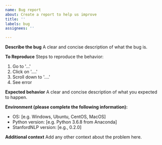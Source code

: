 ```yaml
---
name: Bug report
about: Create a report to help us improve
title: ''
labels: bug
assignees: ''

---
```


**Describe the bug**
A clear and concise description of what the bug is.

**To Reproduce**
Steps to reproduce the behavior:
1. Go to '...'
2. Click on '....'
3. Scroll down to '....'
4. See error

**Expected behavior**
A clear and concise description of what you expected to happen.

**Environment (please complete the following information):**
 - OS: [e.g. Windows, Ubuntu, CentOS, MacOS]
 - Python version: [e.g. Python 3.6.8 from Anaconda]
 - StanfordNLP version: [e.g., 0.2.0]

**Additional context**
Add any other context about the problem here.

